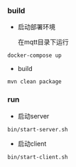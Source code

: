 ### build
* 启动部署环境<br/>

  在mqtt目录下运行
```
docker-compose up
```
* build<br/>
```
mvn clean package
```
### run
* 启动server
```
bin/start-server.sh
```
* 启动client
```
bin/start-client.sh
```
